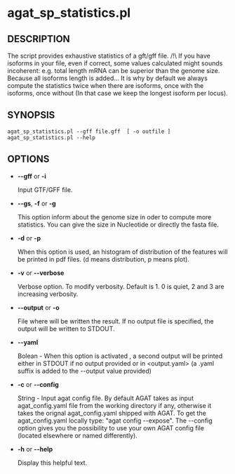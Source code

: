 # agat\_sp\_statistics.pl

## DESCRIPTION

The script provides exhaustive statistics of a gft/gff file.
/!\\ If you have isoforms in your file, even if correct, some values calculated
might sounds incoherent: e.g. total length mRNA can be superior than the genome size.
Because all isoforms length is added... It is why by default
we always compute the statistics twice when there are isoforms, once with the
isoforms, once without (In that case we keep the longest isoform per locus).


## SYNOPSIS

```
agat_sp_statistics.pl --gff file.gff  [ -o outfile ]
agat_sp_statistics.pl --help
```

## OPTIONS

- **--gff** or **-i**

    Input GTF/GFF file.

- **--gs**, **-f** or **-g**

    This option inform about the genome size in oder to compute more statistics. You can give the size in Nucleotide or directly the fasta file.

- **-d** or **-p**

    When this option is used, an histogram of distribution of the features will be printed in pdf files. (d means distribution, p means plot).

- **-v** or **--verbose**

    Verbose option. To modify verbosity. Default is 1. 0 is quiet, 2 and 3 are increasing verbosity.

- **--output** or **-o**

    File where will be written the result. If no output file is specified, the output will be written to STDOUT.

- **--yaml**

    Bolean - When this option is activated , a second output will be printed either in STDOUT if no output provided or in <output.yaml> (a .yaml suffix is added to the --output value provided)

- **-c** or **--config**

    String - Input agat config file. By default AGAT takes as input agat_config.yaml file from the working directory if any,
    otherwise it takes the orignal agat_config.yaml shipped with AGAT. To get the agat_config.yaml locally type: "agat config --expose".
    The --config option gives you the possibility to use your own AGAT config file (located elsewhere or named differently).

- **-h** or **--help**

    Display this helpful text.

